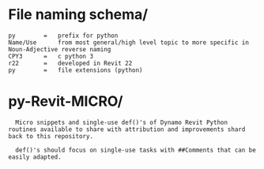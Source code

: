 # File naming schema/
    py        =   prefix for python
    Name/Use      from most general/high level topic to more specific in Noun-Adjective reverse naming 
    CPY3      =   c python 3
    r22       =   developed in Revit 22
    py        =   file extensions (python)

# py-Revit-MICRO/
      Micro snippets and single-use def()'s of Dynamo Revit Python routines available to share with attribution and improvements shard back to this repository.

      def()'s should focus on single-use tasks with ##Comments that can be easily adapted.
